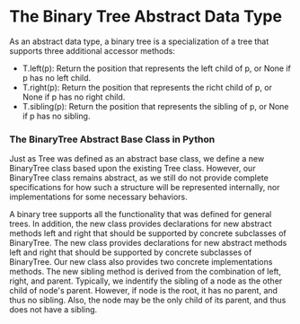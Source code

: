 # The Binary Tree Abstract Data Type
As an abstract data type, a binary tree is a specialization of a tree that supports three additional accessor
methods:
- T.left(p): Return the position that represents the left child of p, or None if p has no left child.
- T.right(p): Return the position that represents the richt child of p, or None if p has no right child.
- T.sibling(p): Return the position that represents the sibling of p, or None if p has no sibling.

### The BinaryTree Abstract Base Class in Python
Just as Tree was defined as an abstract base class, we define a new BinaryTree class based upon the existing
Tree class. However, our BinaryTree class remains abstract, as we still do not provide complete specifications
for how such a structure will be represented internally, nor implementations for some necessary behaviors.

A binary tree supports all the functionality that was defined for general trees. In addition, the new class
provides declarations for new abstract methods left and right that should be supported by concrete subclasses
of BinaryTree.
The new class provides declarations for new abstract methods left and right that should be supported by concrete
subclasses of BinaryTree.
Our new class also provides two concrete implementations methods. The new sibling method is derived from the
combination of left, right, and parent. Typically, we indentify the sibling of a node as the other child of
node's parent. However, if node is the root, it has no parent, and thus no sibling. Also, the node may be the
only child of its parent, and thus does not have a sibling.
